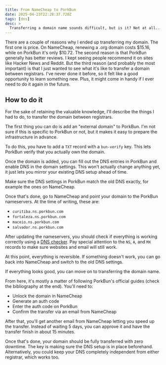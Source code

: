 ```yaml
---
title: From NameCheap to PorkBun
date: 2025-04-23T22:28:37.720Z
tags: [dns]
desc: >
  Transferring a domain name sounds difficult, but is it? Not at all...
---
```


There are a couple of reasons why I ended up transferring my domain. The first
one is price. On NameCheap, renewing a .org domain costs $15.16, while on
PorkBun it's only $10.72. The second reason is that PorkBun generally has better
reviews. I kept seeing people recommend it on sites like Hacker News and Reddit.
But the third reason (and probably the most important) is that I just wanted to
see what it's like to transfer a domain between registrars. I've never done it
before, so it felt like a good opportunity to learn something new. Plus, it
might come in handy if I ever need to do it again in the future.

## How to do it

For the sake of retaining the valuable knowledge, I'll describe the things I had
to do, to transfer the domain between registrars.

The first thing you can do is add an "external domain" to PorkBun. I'm not sure
if this is specific to PorkBun or not, but it makes it easy to prepare the
infrastructure in advance.

To do this, you have to add a `TXT` record with a `bun-verify` key. This lets
PorkBun verify that you actually own the domain.

Once the domain is added, you can fill out the DNS entries in PorkBun and enable
DNS in the domain settings. This won't actually change anything yet, it just
lets you mirror your existing DNS setup ahead of time.

Make sure the DNS settings in PorkBun match the old DNS exactly, for example the
ones on NameCheap.

Once that's done, go to NameCheap and point your domain to the PorkBun
nameservers. At the time of writing, these are:

- `curitiba.ns.porkbun.com`
- `fortaleza.ns.porkbun.com`
- `maceio.ns.porkbun.com`
- `salvador.ns.porkbun.com`

After updating the nameservers, you should check if everything is working
correctly using a [DNS checker](https://www.whatsmydns.net/). Pay special
attention to the `NS`, `A`, and `MX` records to make sure websites and email
will still work.

At this point, everything is reversible. If something doesn't work, you can go
back into NameCheap and switch to the old DNS settings.

If everything looks good, you can move on to transferring the domain name.

From here, it's mostly a matter of following PorkBun's official guides (check
the bibliography at the end). You'll need to:

- Unlock the domain in NameCheap
- Generate an auth code
- Enter the auth code on PorkBun
- Confirm the transfer via an email from NameCheap

After that, you'll get another email from NameCheap letting you speed up the
transfer. Instead of waiting 5 days, you can approve it and have the transfer
finish in about 15 minutes.


Once that's done, your domain should be fully transferred with zero downtime.
The key is making sure the DNS setup is in place beforehand. Alternatively, you
could keep your DNS completely independent from either registrar, which works
too.
